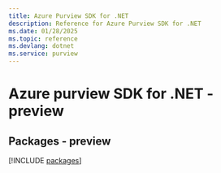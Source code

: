 ```yaml
---
title: Azure Purview SDK for .NET
description: Reference for Azure Purview SDK for .NET
ms.date: 01/28/2025
ms.topic: reference
ms.devlang: dotnet
ms.service: purview
---
```

# Azure purview SDK for .NET - preview
## Packages - preview
[!INCLUDE [packages](purview-index.md)]